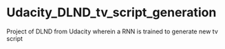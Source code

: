 # Udacity_DLND_tv_script_generation
Project of DLND from Udacity wherein a RNN is trained to generate new tv script 
